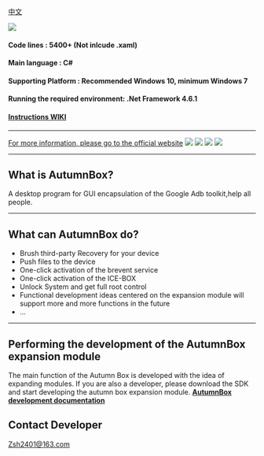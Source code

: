 [中文](README_zh-CN.md)

![](http://www.atmb.top/images/readmeheader.png)
#### Code lines : 5400+ (Not inlcude .xaml)
#### Main language : C#
#### Supporting Platform : Recommended Windows 10, minimum Windows 7
#### Running the required environment: .Net Framework 4.6.1
#### [Instructions WIKI](https://github.com/zsh2401/AutumnBox/wiki)
***
[For more information, please go to the official website](http://www.atmb.top)
![](https://www.atmb.top/images/demo/show_launch.gif)
![](https://www.atmb.top/images/demo/show5.gif)
![](https://www.atmb.top/images/demo/show3.png)
![](https://www.atmb.top/images/demo/show6.png)
***
## What is AutumnBox?
A desktop program for GUI encapsulation of the Google Adb toolkit,help all people.
***
## What can AutumnBox  do?
* Brush third-party Recovery for your device
* Push files to the device
* One-click activation of the brevent service
* One-click activation of the ICE-BOX
* Unlock System and get full root control
* Functional development ideas centered on the expansion module will support more and more functions in the future
* ...
***
## Performing the development of the AutumnBox expansion module
The main function of the Autumn Box is developed with the idea of ​​expanding modules.
If you are also a developer, please download the SDK and start developing the autumn box expansion module.
[**AutumnBox development documentation**](https://github.com/zsh2401/AutumnBox/wiki/zh_CN_AutumnBox%E5%BC%80%E5%8F%91%E6%96%87%E6%A1%A3)

## Contact Developer
Zsh2401@163.com